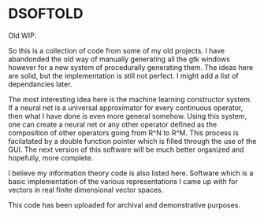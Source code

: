 # DSOFTOLD
Old WIP.

So this is a collection of code from some of my old projects. 
I have abandonded the old way of manually generating all the gtk windows however for a new system of procedurally generating them. 
The ideas here are solid, but the implementation is still not perfect. 
I might add a list of dependancies later. 

The most interesting idea here is the machine learning constructor system. 
If a neural net is a universal approximator for every continuous operator, then what I have done is even more general somehow. 
Using this system, one can create a neural net or any other operator defined as the composition of other operators going from R^N to R^M.
This process is facilatated by a double function pointer which is filled through the use of the GUI. 
The next version of this software will be much better organized and hopefully, more complete. 

I believe my information theory code is also listed here. Software which is a basic implementation of the various representations I came up with for vectors in real finite dimensional vector spaces. 

This code has been uploaded for archival and demonstrative purposes. 
